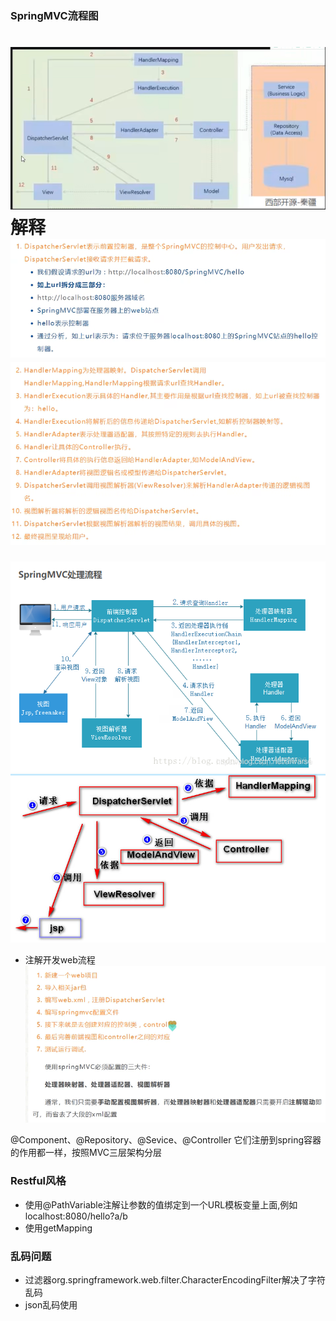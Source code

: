 ### SpringMVC流程图
![img.png](img.png)
解释
![img_5.png](img_5.png)
![img_4.png](img_4.png)
====================================================
![img_2.png](img_2.png)
![img_3.png](img_3.png) 
- 注解开发web流程
![img_1.png](img_1.png)

@Component、@Repository、@Sevice、@Controller
它们注册到spring容器的作用都一样，按照MVC三层架构分层

### Restful风格
- 使用@PathVariable注解让参数的值绑定到一个URL模板变量上面,例如localhost:8080/hello?a/b
- 使用getMapping

### 乱码问题
- 过滤器org.springframework.web.filter.CharacterEncodingFilter解决了字符乱码
- json乱码使用